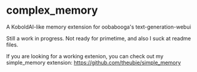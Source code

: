 # complex_memory
A KoboldAI-like memory extension for oobabooga's text-generation-webui

Still a work in progress.  Not ready for primetime, and also I suck at readme files.

If you are looking for a working extenion, you can check out my simple_memory extension: https://github.com/theubie/simple_memory
